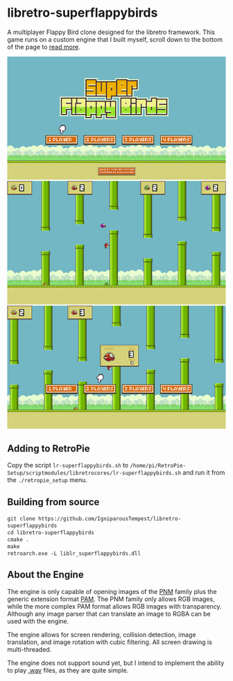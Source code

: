 # libretro-superflappybirds
A multiplayer Flappy Bird clone designed for the libretro framework. This game runs on a custom engine that I built myself, scroll down to the bottom of the page to [read more](#about-the-engine).

![](.readme/screenshot_title.png)
![](.readme/screenshot_gameplay.png)
![](.readme/screenshot_game_over.png)

## Adding to RetroPie

Copy the script `lr-superflappybirds.sh` to `/home/pi/RetroPie-Setup/scriptmodules/libretrocores/lr-superflappybirds.sh` and run it from the `./retropie_setup` menu.

## Building from source

    git clone https://github.com/IgniparousTempest/libretro-superflappybirds
    cd libretro-superflappybirds
    cmake .
    make
    retroarch.exe -L liblr_superflappybirds.dll 
    
## About the Engine

The engine is only capable of opening images of the [PNM](https://en.wikipedia.org/wiki/Netpbm_format) family plus the generic extension format [PAM](https://en.wikipedia.org/wiki/Netpbm#PAM_graphics_format). The PNM family only allows RGB images, while the more complex PAM format allows RGB images with transparency. Although any image parser that can translate an image to RGBA can be used with the engine.

The engine allows for screen rendering, collision detection, image translation, and image rotation with cubic filtering. All screen drawing is multi-threaded.

The engine does not support sound yet, but I intend to implement the ability to play [.wav](http://soundfile.sapp.org/doc/WaveFormat/) files, as they are quite simple.